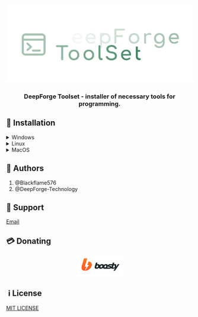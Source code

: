<p align="center"><img src="src/Logo/MainLogo.png"></p>

  

<h3 align="center">DeepForge Toolset - installer of necessary tools for programming.</h3>

  

## 🚀 Installation

  

<details>

<summary>Windows</summary>

<a href="https://github.com/DeepForge-Technology/DeepForge-Toolset/releases/tag/v0.1_win_amd64">Download for amd64</a>

</details>

<details>

<summary>Linux</summary>

<a href="https://github.com/DeepForge-Technology/DeepForge-Toolset/releases/tag/v0.1_linux_amd64">Download for amd64</a>

</details>

<details>

<summary>MacOS</summary>

<a href="https://github.com/DeepForge-Technology/DeepForge-Toolset/releases/tag/v0.1_macos_amd64">Download for amd64</a>

</details>

  

## 👥 Authors
1. @Blackflame576
2. @DeepForge-Technology

## 🤖 Support
[Email](mailto:deepforge.technology@gmail.com)
## 💳 Donating

<center><a href="https://boosty.to/deepforge/donate"><img src="src/Logo/Boosty.png" width="128"></a></center>

  

##  ℹ️ License
[MIT LICENSE](LICENSE)
